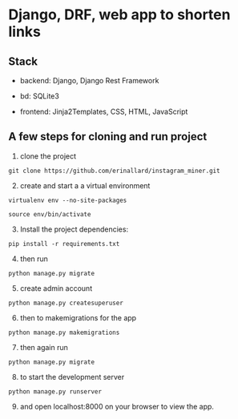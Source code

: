 # Django, DRF, web app to shorten links


## Stack

* backend: Django, Django Rest Framework

* bd: SQLite3

* frontend: Jinja2Templates, CSS, HTML, JavaScript


## A few steps for cloning and run project

1) clone the project

`git clone https://github.com/erinallard/instagram_miner.git`

2) create and start a a virtual environment

`virtualenv env --no-site-packages`

`source env/bin/activate`

3) Install the project dependencies:

`pip install -r requirements.txt`

4) then run

`python manage.py migrate`

5) create admin account

`python manage.py createsuperuser`

6) then to makemigrations for the app

`python manage.py makemigrations`

7) then again run

`python manage.py migrate`

8) to start the development server

`python manage.py runserver`

9) and open localhost:8000 on your browser to view the app.

